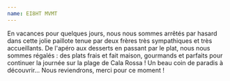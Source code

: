 ```yaml
---
name: EI8HT MVMT
---
```

En vacances pour quelques jours, nous nous sommes arrêtés par hasard dans cette jolie paillote tenue par deux frères très sympathiques et très accueillants.
De l'apéro aux desserts en passant par le plat, nous nous sommes régalés : des plats frais et fait maison, gourmands et parfaits pour continuer la journée sur la plage de Cala Rossa ! 
Un beau coin de paradis à découvrir... Nous reviendrons, merci pour ce moment !